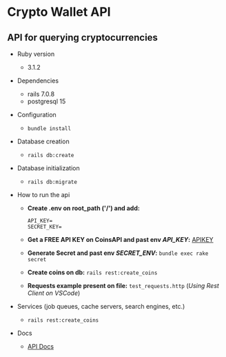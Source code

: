 # Crypto Wallet API

API for querying cryptocurrencies
---

* Ruby version
  - 3.1.2

* Dependencies
  - rails 7.0.8
  - postgresql 15

* Configuration
  - `bundle install`

* Database creation
  - `rails db:create`
* Database initialization
  - `rails db:migrate`

* How to run the api
  - **Create .env on root_path ('/') and add:**
    ```
    API_KEY=
    SECRET_KEY=
    ```
  - **Get a FREE API KEY on CoinsAPI and past env *API_KEY*:** [APIKEY](https://docs.coinapi.io/market-data/rest-api/metadata/list-all-assets)

  - **Generate Secret and past env *SECRET_ENV*:**
    `bundle exec rake secret`

  - **Create coins on db:**
    `rails rest:create_coins`

  - **Requests example present on file:** `test_requests.http` (*Using Rest Client on VSCode*)

* Services (job queues, cache servers, search engines, etc.)
  - `rails rest:create_coins`

* Docs
  - [API Docs](https://documenter.getpostman.com/view/15514870/2s7Z18B1Kc)